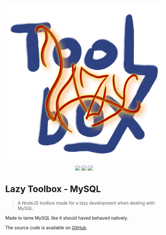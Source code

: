 <p align="center">
    <img src="/doc/img/logo.png" alt="logo" height="500" width="500">
</p>

<p align="center">
    <img  src="https://img.shields.io/badge/license-MIT-green">
    <img  src="https://img.shields.io/badge/typescript-v4.8.4-orange">
    <img  src="https://img.shields.io/badge/node-v14.21.0-yellow">
</p>

# Lazy Toolbox - MySQL

> A NodeJS toolbox made for a lazy development when dealing with MySQL.

Made to tame MySQL like it should haved behaved natively.

The source code is available on [GitHub](https://github.com/FriquetLuca/lazy-toolbox).
